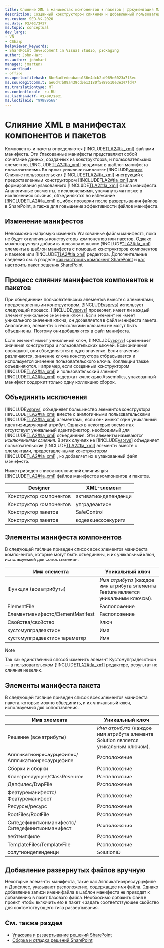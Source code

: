 ```yaml
---
title: Слияние XML в манифестах компонентов и пакетов | Документация Майкрософт
description: Созданный конструктором слиянием и добавленный пользователем XML-код в манифестах компонентов и пакетов SharePoint. Изучите элементы манифеста компонентов и пакетов, а затем объедините исключения.
ms.custom: SEO-VS-2020
ms.date: 02/02/2017
ms.topic: conceptual
dev_langs:
- VB
- CSharp
helpviewer_keywords:
- SharePoint development in Visual Studio, packaging
author: John-Hart
ms.author: johnhart
manager: jmartens
ms.workload:
- office
ms.openlocfilehash: 8be6adfedeabaea236e4dcb2cd969e6023a7f3ec
ms.sourcegitcommit: ae6d47b09a439cd0e13180f5e89510e3e347fd47
ms.translationtype: MT
ms.contentlocale: ru-RU
ms.lasthandoff: 02/08/2021
ms.locfileid: "99889568"
---
```

# <a name="merge-xml-in-feature-and-package-manifests"></a>Слияние XML в манифестах компонентов и пакетов
  Компоненты и пакеты определяются [!INCLUDE[TLA2#tla_xml](../sharepoint/includes/tla2sharptla-xml-md.md)] файлами манифеста. Эти Упакованные манифесты представляют собой сочетание данных, созданных из конструкторов, и пользовательских элементов, [!INCLUDE[TLA2#tla_xml](../sharepoint/includes/tla2sharptla-xml-md.md)] вводимых в шаблон манифеста пользователями. Во время упаковки выполняет [!INCLUDE[vsprvs](../sharepoint/includes/vsprvs-md.md)] Слияние пользовательских [!INCLUDE[TLA2#tla_xml](../sharepoint/includes/tla2sharptla-xml-md.md)] инструкций с предоставленным конструктором [!INCLUDE[TLA2#tla_xml](../sharepoint/includes/tla2sharptla-xml-md.md)] для формирования упакованного [!INCLUDE[TLA2#tla_xml](../sharepoint/includes/tla2sharptla-xml-md.md)] файла манифеста. Аналогичные элементы, с исключениями, упомянутыми позже в исключениях слияния, объединяются во избежание [!INCLUDE[TLA2#tla_xml](../sharepoint/includes/tla2sharptla-xml-md.md)] ошибок проверки после развертывания файлов в SharePoint, а также для повышения эффективности файлов манифеста.

## <a name="modify-the-manifests"></a>Изменение манифестов
 Невозможно напрямую изменить Упакованные файлы манифеста, пока не будут отключены конструкторы компонентов или пакетов. Однако можно вручную добавить пользовательские [!INCLUDE[TLA2#tla_xml](../sharepoint/includes/tla2sharptla-xml-md.md)] элементы в шаблон манифеста с помощью конструкторов компонентов и пакетов или [!INCLUDE[TLA2#tla_xml](../sharepoint/includes/tla2sharptla-xml-md.md)] редактора. Дополнительные сведения см. в разделе [как настроить компонент SharePoint](../sharepoint/how-to-customize-a-sharepoint-feature.md) и [как настроить пакет решения SharePoint](../sharepoint/how-to-customize-a-sharepoint-solution-package.md).

## <a name="feature-and-package-manifest-merge-process"></a>Процесс слияния манифестов компонентов и пакетов
 При объединении пользовательских элементов вместе с элементами, предоставленными конструктором, [!INCLUDE[vsprvs](../sharepoint/includes/vsprvs-md.md)] использует следующий процесс. [!INCLUDE[vsprvs](../sharepoint/includes/vsprvs-md.md)] проверяет, имеет ли каждый элемент уникальное значение ключа. Если элемент не имеет уникального значения ключа, он добавляется в файл манифеста пакета. Аналогично, элементы с несколькими ключами не могут быть объединены. Поэтому они добавляются в файл манифеста.

 Если элемент имеет уникальный ключ, [!INCLUDE[vsprvs](../sharepoint/includes/vsprvs-md.md)] сравнивает значения конструктора и пользовательских ключей. Если значения совпадают, они объединяются в одно значение. Если значения различаются, значение ключа конструктора отбрасывается и используется значение пользовательского ключа. Коллекции также объединяются. Например, если созданный конструктором [!INCLUDE[TLA2#tla_xml](../sharepoint/includes/tla2sharptla-xml-md.md)] и пользовательский элемент [!INCLUDE[TLA2#tla_xml](../sharepoint/includes/tla2sharptla-xml-md.md)] содержат коллекцию Assemblies, упакованный манифест содержит только одну коллекцию сборок.

## <a name="merge-exceptions"></a>Объединить исключения
 [!INCLUDE[vsprvs](../sharepoint/includes/vsprvs-md.md)] объединяет большинство элементов конструктора [!INCLUDE[TLA2#tla_xml](../sharepoint/includes/tla2sharptla-xml-md.md)] вместе с аналогичными пользовательскими [!INCLUDE[TLA2#tla_xml](../sharepoint/includes/tla2sharptla-xml-md.md)] элементами, если они имеют один уникальный идентифицирующий атрибут. Однако в некоторых элементах отсутствует уникальный идентификатор, необходимый для [!INCLUDE[TLA2#tla_xml](../sharepoint/includes/tla2sharptla-xml-md.md)] объединения. Эти элементы называются *исключениями слияния*. В этих случаях не [!INCLUDE[vsprvs](../sharepoint/includes/vsprvs-md.md)] объединяет пользовательские [!INCLUDE[TLA2#tla_xml](../sharepoint/includes/tla2sharptla-xml-md.md)] элементы вместе с элементами, предоставленными конструктором [!INCLUDE[TLA2#tla_xml](../sharepoint/includes/tla2sharptla-xml-md.md)] , но добавляет их в упакованный файл манифеста.

 Ниже приведен список исключений слияния для [!INCLUDE[TLA2#tla_xml](../sharepoint/includes/tla2sharptla-xml-md.md)] файлов манифестов компонентов и пакетов.

|Designer|XML-элемент|
|--------------|-----------------|
|Конструктор компонентов|активатиондепенденци|
|Конструктор компонентов|упградеактион|
|Конструктор пакетов|SafeControl|
|Конструктор пакетов|кодеакцесссекурити|

## <a name="feature-manifest-elements"></a>Элементы манифеста компонентов
 В следующей таблице приведен список всех элементов манифеста компонентов, которые могут быть объединены, и их уникальный ключ, используемый для сопоставления.

|Имя элемента|Уникальный ключ|
|------------------|----------------|
|Функция (все атрибуты)|*Имя атрибута* (каждое имя атрибута элемента Feature является уникальным ключом).|
|ElementFile|Расположение|
|Елементманифестс/ElementManifest|Расположение|
|Свойства/свойство|Ключ|
|кустомупградеактион|Имя|
|кустомупградеактионпараметер|Имя|

> [!NOTE]
> Так как единственный способ изменить элемент Кустомупградеактион — в пользовательском [!INCLUDE[TLA2#tla_xml](../sharepoint/includes/tla2sharptla-xml-md.md)] редакторе, результат не слияния невелик.

## <a name="package-manifest-elements"></a>Элементы манифеста пакета
 В следующей таблице приведен список всех элементов манифеста пакета, которые можно объединить, и их уникальный ключ, используемый для сопоставления.

|Имя элемента|Уникальный ключ|
|------------------|----------------|
|Решение (все атрибуты)|*Имя атрибута* (каждое имя атрибута элемента Solution является уникальным ключом).|
|Аппликатионресаурцефилес/Аппликатионресаурцефиле|Расположение|
|Сборки и сборки|Расположение|
|Классресаурцес/ClassResource|Расположение|
|Двпфилес/DwpFile|Расположение|
|Феатуреманифестс/Феатуреманифест|Расположение|
|Ресурсы/ресурс|Расположение|
|RootFiles/RootFile|Расположение|
|Ситедефинитионманифестс/Ситедефинитионманифест|Расположение|
|вебтемпфиле|Расположение|
|TemplateFiles/TemplateFile|Расположение|
|солутиондепенденци|SolutionID|

## <a name="manually-add-deployed-files"></a>Добавление развернутых файлов вручную
 Некоторые элементы манифеста, такие как Аппликатионресаурцефиле и Двпфилес, указывают расположение, содержащее имя файла. Однако добавление записи имени файла в шаблон манифеста не приводит к добавлению в пакет базового файла. Необходимо добавить файл в проект, чтобы включить его в пакет и задать соответствующее свойство для соответствующего типа развертывания.

## <a name="see-also"></a>См. также раздел
- [Упаковка и развертывание решений SharePoint](../sharepoint/packaging-and-deploying-sharepoint-solutions.md)
- [Сборка и отладка решений SharePoint](../sharepoint/building-and-debugging-sharepoint-solutions.md)
